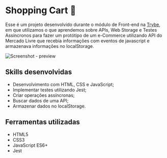 # Shopping Cart :shopping_cart:

Esse é um projeto desenvolvido durante o módulo de Front-end na [Trybe](https://www.betrybe.com/), em que utilizamos o que aprendemos sobre APIs, Web Storage e Testes Assíncronos para fazer um protótipo de um e-Commerce utilizando API do Mercado Livre que recebia informações com eventos de javascript e armazenava informações no localStorage.

![Screenshot - preview](./preview.gif)

## Skills desenvolvidas

* Desenvolvimento com HTML, CSS e JavaScript;
* Implementar testes utilizando Jest;
* Criar operações assíncronas;
* Buscar dados de uma API;
* Armazenar dados no localStorage.

## Ferramentas utilizadas

* HTML5
* CSS3
* JavaScript ES6+
* Jest